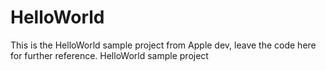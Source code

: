 HelloWorld
==========
This is the HelloWorld sample project from Apple dev, leave the code here for further reference.
HelloWorld sample project
